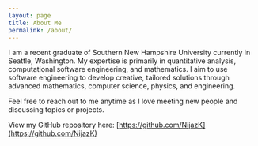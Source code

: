 ```yaml
---
layout: page
title: About Me
permalink: /about/
---
```


I am a recent graduate of Southern New Hampshire University currently in Seattle, Washington. My expertise is primarily in quantitative analysis, computational software engineering, and mathematics. I aim to use software engineering to develop creative, tailored solutions through advanced mathematics, computer science, physics, and engineering. 

Feel free to reach out to me anytime as I love meeting new people and discussing topics or projects.

View my GitHub repository here: [https://github.com/NijazK](https://github.com/NijazK)
